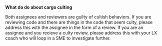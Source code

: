**What do do about cargo culting**

Both assignees and reviewers are guilty of cultish behaviors. If you are reviewing code and there are things in the code that seem culty, please address this with the assignee in the form of a review. If you are an assignee and you recieve a culty review, please address this with your LX coach who will loop in a SME to investigate further.